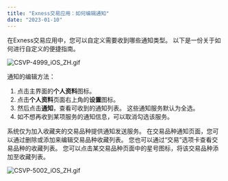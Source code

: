 ```yaml
---
title: "Exness交易应用：如何编辑通知"
date: "2023-01-10"
---
```


在Exness交易应用中，您可以自定义需要收到哪些通知类型。 以下是一份关于如何进行自定义的便捷指南。

![CSVP-4999_iOS_ZH.gif](https://get.exness.help/hc/article_attachments/7283556792220)

通知的编辑方法：

1. 点击主界面的**个人资料**图标。
2. 点击**个人资料**页面右上角的**设置**图标。
3. 然后点击**通知**，查看可收到的通知列表。 这些通知服务默认为全选。
4. 如不想再收到某项服务的通知信息，可以取消勾选该服务。

系统仅为加入收藏夹的交易品种提供通知发送服务。 在交易品种通知页面，您可以通过删除或添加来编辑交易品种收藏列表。 您也可以通过“交易”选项卡查看交易品种的收藏列表。 您可以点击某交易品种页面中的星号图标，将该交易品种添加至收藏列表。

![CSVP-5002_iOS_ZH.gif](https://get.exness.help/hc/article_attachments/7283557151772)
